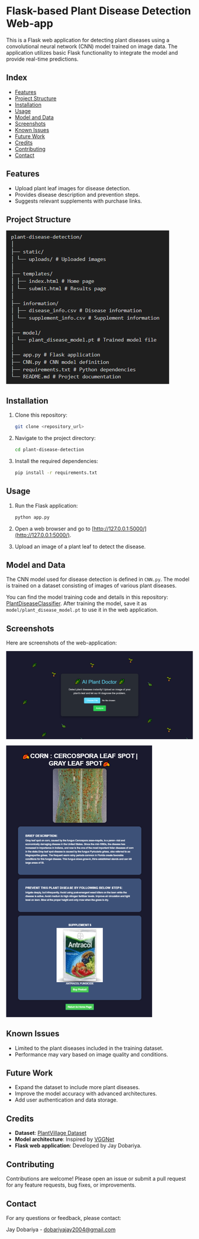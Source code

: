 # Flask-based Plant Disease Detection Web-app

This is a Flask web application for detecting plant diseases using a convolutional neural network (CNN) model trained on image data. The application utilizes basic Flask functionality to integrate the model and provide real-time predictions.

## Index

- [Features](#features)
- [Project Structure](#project-structure)
- [Installation](#installation)
- [Usage](#usage)
- [Model and Data](#model-and-data)
- [Screenshots](#screenshots)
- [Known Issues](#known-issues)
- [Future Work](#future-work)
- [Credits](#credits)
- [Contributing](#contributing)
- [Contact](#contact)

## Features

- Upload plant leaf images for disease detection.
- Provides disease description and prevention steps.
- Suggests relevant supplements with purchase links.

## Project Structure
![Project Structure](screenshots/project_structure.png)

## Installation

1. Clone this repository:
    ```bash
    git clone <repository_url>
    ```

2. Navigate to the project directory:
    ```bash
    cd plant-disease-detection
    ```

3. Install the required dependencies:
    ```bash
    pip install -r requirements.txt
    ```

## Usage

1. Run the Flask application:
    ```bash
    python app.py
    ```

2. Open a web browser and go to [http://127.0.0.1:5000/](http://127.0.0.1:5000/).

3. Upload an image of a plant leaf to detect the disease.

## Model and Data

The CNN model used for disease detection is defined in `CNN.py`. The model is trained on a dataset consisting of images of various plant diseases.

You can find the model training code and details in this repository: [PlantDiseaseClassifier](https://github.com/JayDobariya14/PlantDiseaseClassifier/tree/main). After training the model, save it as `model/plant_disease_model.pt` to use it in the web application.

## Screenshots

Here are screenshots of the web-application:

![Home Page](screenshots/home.png)

![Results Page](screenshots/results.png)

## Known Issues

- Limited to the plant diseases included in the training dataset.
- Performance may vary based on image quality and conditions.

## Future Work

- Expand the dataset to include more plant diseases.
- Improve the model accuracy with advanced architectures.
- Add user authentication and data storage.

## Credits

- **Dataset**: [PlantVillage Dataset](https://data.mendeley.com/datasets/tywbtsjrjv/1)
- **Model architecture**: Inspired by [VGGNet](https://arxiv.org/abs/1409.1556)
- **Flask web application**: Developed by Jay Dobariya.

## Contributing

Contributions are welcome! Please open an issue or submit a pull request for any feature requests, bug fixes, or improvements.

## Contact

For any questions or feedback, please contact:

Jay Dobariya - dobariyajay2004@gmail.com